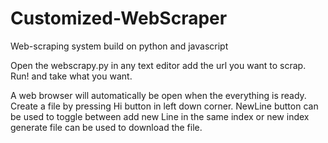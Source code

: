 # Customized-WebScraper
Web-scraping system build on python and javascript 

Open the webscrapy.py in any text editor add the url you want to scrap. Run! and take what you want.

A web browser will automatically be open when the everything is ready. Create a file by pressing Hi button in left down corner.
NewLine button can be used to toggle between add new Line in the same index or new index
generate file can be used to download the file.
